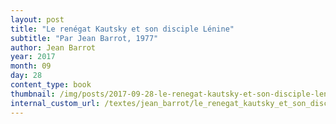 ```yaml
---
layout: post
title: "Le renégat Kautsky et son disciple Lénine"
subtitle: "Par Jean Barrot, 1977"
author: Jean Barrot
year: 2017
month: 09
day: 28
content_type: book
thumbnail: /img/posts/2017-09-28-le-renegat-kautsky-et-son-disciple-lenine/thumbnail.jpg
internal_custom_url: /textes/jean_barrot/le_renegat_kautsky_et_son_disciple_lenine/
---
```

